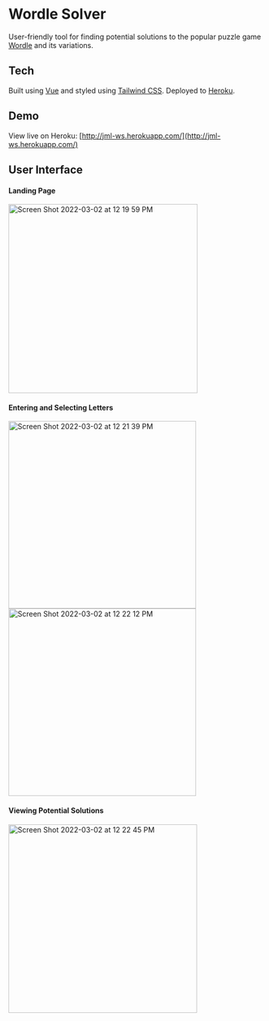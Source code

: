 # Wordle Solver

User-friendly tool for finding potential solutions to the popular puzzle game [Wordle](https://www.nytimes.com/games/wordle/index.html) and its variations.

## Tech
Built using [Vue](https://vuejs.org/) and styled using [Tailwind CSS](https://tailwindcss.com/). Deployed to [Heroku](https://www.heroku.com/home). 

## Demo
View live on Heroku: [http://jml-ws.herokuapp.com/](http://jml-ws.herokuapp.com/)

## User Interface

#### Landing Page
<img width="372" alt="Screen Shot 2022-03-02 at 12 19 59 PM" src="https://user-images.githubusercontent.com/6218859/156443098-7db6e01d-67ae-455e-8096-df3793aa85e5.png">

#### Entering and Selecting Letters

<img width="369" alt="Screen Shot 2022-03-02 at 12 21 39 PM" src="https://user-images.githubusercontent.com/6218859/156443263-88fa2282-e0b8-4d9f-adc2-adbb7ed73146.png">

<img width="369" alt="Screen Shot 2022-03-02 at 12 22 12 PM" src="https://user-images.githubusercontent.com/6218859/156443350-2d115a30-4167-4f88-be48-989451321f24.png">

#### Viewing Potential Solutions

<img width="371" alt="Screen Shot 2022-03-02 at 12 22 45 PM" src="https://user-images.githubusercontent.com/6218859/156443417-98475dd1-1956-4a2d-a13e-4671c8f401e0.png">
